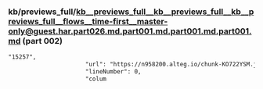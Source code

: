 ### kb/previews_full/kb__previews_full__kb__previews_full__kb__previews_full__flows__time-first__master-only@guest.har.part026.md.part001.md.part001.md.part001.md (part 002)

```md
"15257",
                      "url": "https://n958200.alteg.io/chunk-KO722YSM.js",
                      "lineNumber": 0,
                      "colum
```

```
